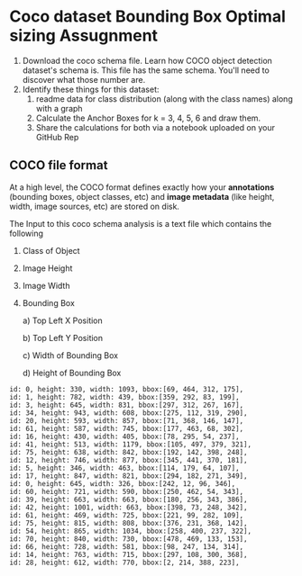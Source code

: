 # Coco dataset  Bounding Box Optimal sizing Assugnment

1. Download the coco schema file. Learn how COCO object detection dataset's schema is. This file has the same schema. You'll need to discover what those number are. 
2. Identify these things for this dataset:
   1. readme data for class distribution (along with the class names) along with a graph 
   2. Calculate the Anchor Boxes for k = 3, 4, 5, 6 and draw them.
   3. Share the calculations for both via a notebook uploaded on your GitHub Rep

## COCO file format

At a high level, the COCO format defines exactly how your **annotations** (bounding boxes, object classes, etc) and **image metadata** (like height, width, image sources, etc) are stored on disk. 

The Input to this coco schema analysis is a text file which contains the following

1. Class of Object

2. Image Height

3. Image Width

4. Bounding Box

   a) Top Left X Position

   b) Top Left Y Position

   c) Width of Bounding Box

   d) Height of Bounding Box

```
id: 0, height: 330, width: 1093, bbox:[69, 464, 312, 175],
id: 1, height: 782, width: 439, bbox:[359, 292, 83, 199],
id: 3, height: 645, width: 831, bbox:[297, 312, 267, 167],
id: 34, height: 943, width: 608, bbox:[275, 112, 319, 290],
id: 20, height: 593, width: 857, bbox:[71, 368, 146, 147],
id: 61, height: 587, width: 745, bbox:[177, 463, 68, 302],
id: 16, height: 430, width: 405, bbox:[78, 295, 54, 237],
id: 41, height: 513, width: 1179, bbox:[105, 497, 379, 321],
id: 75, height: 638, width: 842, bbox:[192, 142, 398, 248],
id: 12, height: 746, width: 877, bbox:[345, 441, 370, 181],
id: 5, height: 346, width: 463, bbox:[114, 179, 64, 107],
id: 17, height: 847, width: 821, bbox:[294, 182, 271, 349],
id: 0, height: 645, width: 326, bbox:[242, 12, 96, 346],
id: 60, height: 721, width: 590, bbox:[250, 462, 54, 343],
id: 39, height: 663, width: 663, bbox:[180, 256, 343, 386],
id: 42, height: 1001, width: 663, bbox:[398, 73, 248, 342],
id: 61, height: 469, width: 725, bbox:[221, 99, 282, 109],
id: 75, height: 815, width: 808, bbox:[376, 231, 368, 142],
id: 54, height: 865, width: 1034, bbox:[258, 400, 237, 322],
id: 70, height: 840, width: 730, bbox:[478, 469, 133, 153],
id: 66, height: 728, width: 581, bbox:[98, 247, 134, 314],
id: 14, height: 763, width: 715, bbox:[297, 108, 300, 368],
id: 28, height: 612, width: 770, bbox:[2, 214, 388, 223],
```

